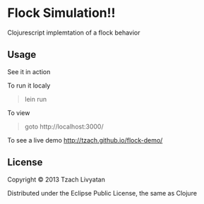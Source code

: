# Flock Simulation!!

Clojurescript implemtation of a flock behavior


## Usage
See it in action

To run it localy
> lein run

To view
> goto http://localhost:3000/

To see a live demo
http://tzach.github.io/flock-demo/

## License

Copyright © 2013 Tzach Livyatan

Distributed under the Eclipse Public License, the same as Clojure
